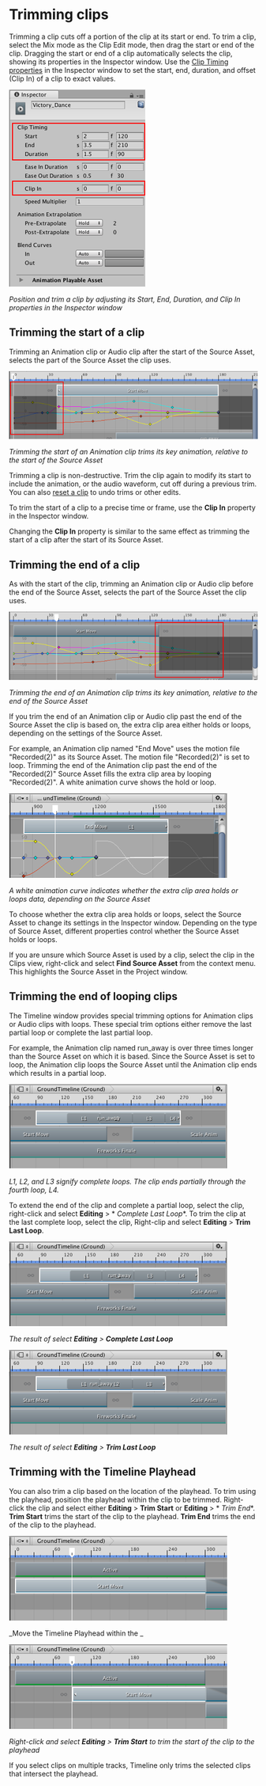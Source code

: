 # Trimming clips

Trimming a clip cuts off a portion of the clip at its start or end. To trim a clip, select the Mix mode as the Clip Edit
mode, then drag the start or end of the clip. Dragging the start or end of a clip automatically selects the clip,
showing its properties in the Inspector window. Use the [Clip Timing properties](insp_clp.md) in the Inspector window to
set the start, end, duration, and offset (Clip In) of a clip to exact values.

![Position and trim a clip by adjusting its Start, End, Duration, and Clip In properties in the Inspector window](images/timeline_inspector_clip_timing.png)

_Position and trim a clip by adjusting its Start, End, Duration, and Clip In properties in the Inspector window_

## Trimming the start of a clip

Trimming an Animation clip or Audio clip after the start of the Source Asset, selects the part of the Source Asset the
clip uses.

![Trimming the start of an Animation clip trims its key animation, relative to the start of the Source Asset](images/timeline_clip_trim_start_keys.png)

_Trimming the start of an Animation clip trims its key animation, relative to the start of the Source Asset_

Trimming a clip is non-destructive. Trim the clip again to modify its start to include the animation, or the audio
waveform, cut off during a previous trim. You can also [reset a clip](clp_reset.md) to undo trims or other edits.

To trim the start of a clip to a precise time or frame, use the **Clip In** property in the Inspector window.

Changing the **Clip In** property is similar to the same effect as trimming the start of a clip after the start of its
Source Asset.

## Trimming the end of a clip

As with the start of the clip, trimming an Animation clip or Audio clip before the end of the Source Asset, selects the
part of the Source Asset the clip uses.

![Trimming the end of an Animation clip trims its key animation, relative to the end of the Source Asset](images/timeline_clip_trim_end_keys.png)

_Trimming the end of an Animation clip trims its key animation, relative to the end of the Source Asset_

If you trim the end of an Animation clip or Audio clip past the end of the Source Asset the clip is based on, the extra
clip area either holds or loops, depending on the settings of the Source Asset.

For example, an Animation clip named "End Move" uses the motion file "Recorded(2)" as its Source Asset. The motion
file "Recorded(2)" is set to loop. Trimming the end of the Animation clip past the end of the "Recorded(2)" Source Asset
fills the extra clip area by looping "Recorded(2)". A white animation curve shows the hold or loop.

![A white animation curve indicates whether the extra clip area holds or loops data, depending on the Source Asset](images/timeline_clip_trim_loop.png)

_A white animation curve indicates whether the extra clip area holds or loops data, depending on the Source Asset_

To choose whether the extra clip area holds or loops, select the Source Asset to change its settings in the Inspector
window. Depending on the type of Source Asset, different properties control whether the Source Asset holds or loops.

If you are unsure which Source Asset is used by a clip, select the clip in the Clips view, right-click and select **Find
Source Asset** from the context menu. This highlights the Source Asset in the Project window.

## Trimming the end of looping clips

The Timeline window provides special trimming options for Animation clips or Audio clips with loops. These special trim
options either remove the last partial loop or complete the last partial loop.

For example, the Animation clip named run_away is over three times longer than the Source Asset on which it is based.
Since the Source Asset is set to loop, the Animation clip loops the Source Asset until the Animation clip ends which
results in a partial loop.

![L1, L2, and L3 signify complete loops. The clip ends partially through the fourth loop, L4.](images/timeline_last_loop_before.png)

_L1, L2, and L3 signify complete loops. The clip ends partially through the fourth loop, L4._

To extend the end of the clip and complete a partial loop, select the clip, right-click and select **Editing** &gt; *
*Complete Last Loop**. To trim the clip at the last complete loop, select the clip, Right-clip and select **Editing**
&gt; **Trim Last Loop**.

![The result of select Editing &gt; Complete Last Loop](images/timeline_last_loop_complete.png)

_The result of select **Editing** &gt; **Complete Last Loop**_

![The result of select Editing &gt; Trim Last Loop](images/timeline_last_loop_trim.png)

_The result of select **Editing** &gt; **Trim Last Loop**_

## Trimming with the Timeline Playhead

You can also trim a clip based on the location of the playhead. To trim using the playhead, position the playhead within
the clip to be trimmed. Right-click the clip and select either **Editing** &gt; **Trim Start** or **Editing** &gt; *
*Trim End**. **Trim Start** trims the start of the clip to the playhead. **Trim End** trims the end of the clip to the
playhead.

![Move the Timeline Playhead within the clip](images/timeline_playhead_trim_before.png)

_Move the Timeline Playhead within the _

![Right-click and select Editing &gt; Trim Start to trim the start of the clip to the playhead](images/timeline_playhead_trim_after.png)

_Right-click and select **Editing** &gt; **Trim Start** to trim the start of the clip to the playhead_

If you select clips on multiple tracks, Timeline only trims the selected clips that intersect the playhead.
